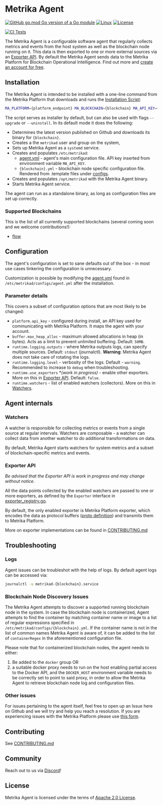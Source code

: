 # Metrika Agent
[![GitHub go.mod Go version of a Go module](https://img.shields.io/github/go-mod/go-version/Metrika-Inc/agent)](https://github.com/Metrika-Inc/agent) [![Linux](https://svgshare.com/i/Zhy.svg)](https://github.com/Metrika-Inc/agent) [![License](https://img.shields.io/badge/License-Apache_2.0-blue.svg)](https://github.com/Metrika-Inc/agent/blob/main/LICENSE)

[![CI Tests](https://github.com/Metrika-Inc/agent/actions/workflows/ci.yml/badge.svg?branch=main)](https://github.com/Metrika-Inc/agent/actions/workflows/ci.yml) 

The Metrika Agent is a configurable software agent that regularly collects metrics and events from the host system as well as the blockchain node running on it. This data is then exported to one or more external sources via an [Exporter API](#exporter-api). By default the Metrika Agent sends data to the Metrika Platform for Blockchain Operational Intelligence. Find out more and [create an account for free](https://www.metrika.co).

## Installation
The Metrika Agent is intended to be installed with a one-line command from the Metrika Platform that downloads and runs the [Installation Script](install.sh):
```bash
MA_PLATFORM={platform_endpoint} MA_BLOCKCHAIN={blockchain} MA_API_KEY={api_key} bash -c "$(curl -L https://raw.githubusercontent.com/Metrika-Inc/agent/main/install.sh)"
```
The script serves as installer by default, but can also be used with flags `--upgrade` or `--uninstall`. In its default mode it does the following:
* Determines the latest version published on Github and downloads its binary for `{blockchain}`.
* Creates a the `metrikad` user and group on the system,
* Sets up Metrika Agent as a `systemd` service.
* Creates and populates `/etc/metrikad`:
  * [agent.yml](configs/agent.yml) - agent's main configuration file. API key inserted from environment variable `MA_API_KEY`.
  * `{blockchain}.yml` - blockchain node specific configuration file. Rendered from .template files under [configs](configs/).
* Creates and populates `/opt/metrikad` with the Metrika Agent binary.
* Starts Metrika Agent service.

The agent can run as a standalone binary, as long as configuration files are set up correctly.

### Supported Blockchains
This is the list of all currently supported blockchains (several coming soon and we welcome contributions!):
* [flow](https://flow.com/)

## Configuration
The agent's configuration is set to sane defaults out of the box - in most use cases tinkering the configuration is unnecessary. 

Customization is possible by modifying the [agent.yml](configs/agent.yml) found in `/etc/metrikad/configs/agent.yml` after the installation.

### Parameter details
This covers a subset of configuration options that are most likely to be changed:
* `platform.api_key` - configured during install, an API key used for communicating with Metrika Platform. It maps the agent with your account.
* `buffer.max_heap_alloc` - maximum allowed allocations in heap (in bytes). Acts as a limit to prevent unlimited buffering. Default: `50MB`.
* `runtime.logging.outputs` - where Metrika outputs logs, can specify multiple sources. Default: `stdout` (journalctl). **Warning**: Metrika Agent does not take care of rotating the logs.
* `runtime.logging.level` - verbosity of the logs. Default - `warning`. Recommended to increase to `debug` when troubleshooting.
* `runtime.use_exporters` **(work in progress)* - enable other exporters. More on this in [Exporter API](#exporter-api). Default: `false`.
* `runtime.watchers` - list of enabled watchers (collectors). More on this in [Watchers](#watchers).
## Agent internals
### Watchers
A watcher is responsible for collecting metrics or events from a single source at regular intervals. Watchers are composable - a watcher can collect data from another watcher to do additional transformations on data.

By default, Metrika Agent starts watchers for system metrics and a subset of blockchain-specific metrics and events.
### Exporter API

_Be advised that the Exporter API is work in progress and may change without notice._

All the data points collected by the enabled watchers are passed to one or more exporters, as defined by the `Exporter` interface in [exporter_registry.go](internal/pkg/global/exporter_registry.go).

By default, the only enabled exporter is Metrika Platform exporter, which encodes the data as protocol buffers ([proto definition](api/v1/proto/agent.proto)) and transmits them to Metrika Platform. 

More on exporter implementations can be found in [CONTRIBUTING.md](CONTRIBUTING.md#implementing-exporters)
## Troubleshooting

### Logs
Agent issues can be troubleshot with the help of logs. By default agent logs can be accessed via:
```bash
journalctl -u metrikad-{blockchain}.service
```

### Blockchain Node Discovery Issues
The Metrika Agent attempts to discover a supported running blockchain node in the system. In case the blockchain node is containerized, Agent attempts to find the container by matching container name or image to a list of regular expressions specified in `/etc/metrikad/configs/{blockchain}.yml`. If the container name is not in the list of common names Metrika Agent is aware of, it can be added to the list of `containerRegex` in the aforementioned configuration file.

Please note that for containerized blockchain nodes, the agent needs to either:
1. Be added to the `docker` group OR
1. a suitable docker proxy needs to run on the host enabling partial access to the Docker API, and the `DOCKER_HOST` environment variable needs to be correctly set to point to said proxy, in order to allow the Metrika Agent to retrieve blockchain node log and configuration files.

### Other issues
For issues pertaining to the agent itself, feel free to open up an Issue here on Github and we will try and help you reach a resolution. If you are experiencing issues with the Metrika Platform please use [this form](https://metrika.atlassian.net/servicedesk/customer/portal/1/group/1/create/19).

## Contributing
See [CONTRIBUTING.md](CONTRIBUTING.md)

## Community
Reach out to us via [Discord](https://discord.gg/3tczKjK3ST)!

## License
Metrika Agent is licensed under the terms of [Apache 2.0 License](LICENSE).
